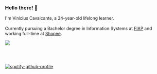 ### Hello there! 👋

I'm Vinicius Cavalcante, a 24-year-old lifelong learner.
<br><br>
Currently pursuing a Bachelor degree in Information Systems at [FIAP](https://www.fiap.com.br/) and working full-time at [Shopee](https://www.shopee.com.br).

<a href="https://open.spotify.com/user/kvothecito?si=37b34f927c5a4a5f&nd=1">
    <img src="https://img.shields.io/badge/Spotify-1ED760?&style=for-the-badge&logo=spotify&logoColor=white" />
  </a>

<br><br>

[![spotify-github-profile](https://spotify-github-profile.vercel.app/api/view?uid=kvothecito&cover_image=true&theme=default&show_offline=false&background_color=121212&interchange=true&bar_color=53b14f&bar_color_cover=false)](https://github.com/kittinan/spotify-github-profile)
